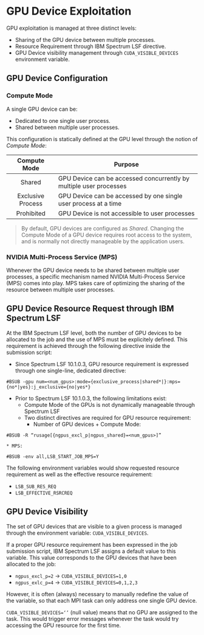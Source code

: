 # GPU Device Exploitation

GPU exploitation is managed at three distinct levels:
* Sharing of the GPU device between multiple processes.
*	Resource Requirement through IBM Spectrum LSF directive.
* GPU Device visibility management through `CUDA_VISIBLE_DEVICES` environment variable.

## GPU Device Configuration

### Compute Mode

A single GPU device can be:
* Dedicated to one single user process.
* Shared between multiple user processes.

This configuration is statically defined at the GPU level through the notion of *Compute Mode*:

| Compute Mode      | Purpose
|:-----------------:|-------
| Shared            | GPU Device can be accessed concurrently by multiple user processes
| Exclusive Process | GPU Device can be accessed by one single user process at a time
| Prohibited        | GPU Device is not accessible to user processes

> By default, GPU devices are configured as *Shared*.
Changing the Compute Mode of a GPU device requires root access to the system, and is normally not directly manageable by the application users.

### NVIDIA Multi-Process Service (MPS)

Whenever the GPU device needs to be shared between multiple user processes, a specific mechanism named NVIDIA Multi-Process Service (MPS) comes into play.
MPS takes care of optimizing the sharing of the resource between multiple user processes.

## GPU Device Resource Request through IBM Spectrum LSF

At the IBM Spectrum LSF level, both the number of GPU devices to be allocated to the job and the use of MPS must be explicitely defined.
This requirement is achieved through the following directive inside the submission script:

* Since Spectrum LSF 10.1.0.3, GPU resource requirement is expressed through one single-line, dedicated directive:
```
#BSUB -gpu num=<num_gpus>:mode={exclusive_process|shared*|}:mps={no*|yes}:j_exclusive={no|yes*}
```

* Prior to Spectrum LSF 10.1.0.3, the following limitations exist:
  * Compute Mode of the GPUs is not dynamically manageable through Spectrum LSF
  * Two distinct directives are required for GPU resource requirement:
    * Number of GPU devices + Compute Mode:
```
#BSUB -R “rusage[{ngpus_excl_p|ngpus_shared}=<num_gpus>]”
```
    * MPS:
```
#BSUB -env all,LSB_START_JOB_MPS=Y
```

>
The following environment variables would show requested resource requirement as well as the effective resource requirement:
* `LSB_SUB_RES_REQ`
* `LSB_EFFECTIVE_RSRCREQ`

## GPU Device Visibility

The set of GPU devices that are visible to a given process is managed through the environment variable: `CUDA_VISIBLE_DEVICES`.

If a proper GPU resource requirement has been expressed in the job submission script, IBM Spectrum LSF assigns a default value to this variable. This value corresponds to the GPU devices that have been allocated to the job:
* `ngpus_excl_p=2` -> `CUDA_VISIBLE_DEVICES=1,0`
* `ngpus_exlc_p=4` -> `CUDA_VISIBLE_DEVICES=0,1,2,3`

However, it is often (always) necessary to manually redefine the value of the variable, so that each MPI task can only address one single GPU device.

>
`CUDA_VISIBLE_DEVICES=‘’` (null value) means that no GPU are assigned to the task.
This would trigger error messages whenever the task would try accessing the GPU resource for the first time.

